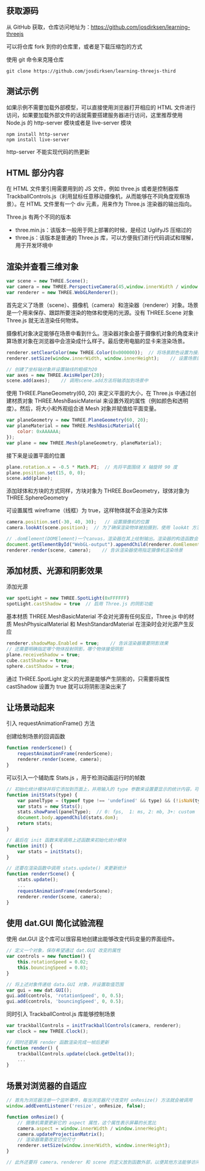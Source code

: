 ## 获取源码

从 GitHub 获取，仓库访问地址为：https://github.com/josdirksen/learning-threejs

可以将仓库 fork 到你的仓库里，或者是下载压缩包的方式

使用 git 命令来克隆仓库

    git clone https://github.com/josdirksen/learning-threejs-third

## 测试示例

如果示例不需要加载外部模型，可以直接使用浏览器打开相应的 HTML 文件进行访问，如果要加载外部文件的话就需要搭建服务器进行访问，这里推荐使用 Node.js 的 http-server 模块或者是 live-server 模块

    npm install http-server
    npm install live-server

http-server 不能实现代码的热更新

## HTML 部分内容

在 HTML 文件里引用需要用到的 JS 文件，例如 three.js 或者是控制器库 TrackballControls.js（利用鼠标任意移动摄像机，从而能够在不同角度观察场景）。在 HTML 文件里有一个 div 元素，用来作为 Three.js 渲染器的输出指向。

Three.js 有两个不同的版本

- three.min.js：该版本一般用于网上部署的时候，是经过 UglifyJS 压缩过的
- three.js：该版本是普通的 Three.js 库，可以方便我们进行代码调试和理解，用于开发环境中

## 渲染并查看三维对象

```javascript
var scene = new THREE.Scene();
var camera = new THREE.PerspectiveCamera(45,window.innerWidth / window.innerHeight,0.1,1000);
var renderer = new THREE.WebGLRenderer();
```

首先定义了场景（scene）、摄像机（camera）和渲染器（renderer）对象。场景是一个用来保存、跟踪所要渲染的物体和使用的光源。没有 THREE.Scene 对象 Three.js 就无法渲染任何物体。

摄像机对象决定能够在场景中看到什么。渲染器对象会基于摄像机对象的角度来计算场景对象在浏览器中会渲染成什么样子。最后使用电脑的显卡来渲染场景。

```javascript
renderer.setClearColor(new THREE.Color(0x000000));  // 将场景颜色设置为接近黑色
renderer.setSize(window.innerWidth, window.innerHeight);    // 设置场景的大小为整个浏览器页面窗口

// 创建了坐标轴对象并设置轴线的粗细为20
var axes = new THREE.AxisHelper(20);
scene.add(axes);    // 调用scene.add方法将轴添加到场景中
```

使用 THREE.PlaneGeometry(60, 20) 来定义平面的大小，在 Three.js 中通过创建材质对象 THREE.MeshBasicMaterial 来设置外观的属性（例如颜色和透明度）。然后，将大小和外观组合进 Mesh 对象并赋值给平面变量。

```javascript
var planeGeometry = new THREE.PlaneGeometry(60, 20);
var planeMaterial = new THREE.MeshBasicMaterial({
    color: 0xAAAAAA;
});
var plane = new THREE.Mesh(planeGeometry, planeMaterial);
```

接下来是设置平面的位置

```javascript
plane.rotation.x = -0.5 * Math.PI;  // 先将平面围绕 X 轴旋转 90 度
plane.position.set(15, 0, 0);
scene.add(plane);
```

添加球体和方块的方式同样，方块对象为 THREE.BoxGeometry，球体对象为 THREE.SphereGeometry

可设置属性 wireframe（线框）为 true，这样物体就不会渲染为实体

```javascript
camera.position.set(-30, 40, 30);   // 设置摄像机的位置
camera.lookAt(scene.position);  // 为了确保渲染物体被拍摄到，使用 lookAt 方法指向场景中心，默认情况下指向（0, 0, 0）位置

// .domElement(DOMElement)一个canvas，渲染器在其上绘制输出。渲染器的构造函数会自动创建(如果没有传入canvas参数);你需要做的仅仅是像下面这样将它加页面里去:document.body.appendChild( renderer.domElement );
document.getElementById("WebGL-output").appendChild(renderer.domElement);    // 将渲染结果添加到元素中
renderer.render(scene, camera);    // 告诉渲染器使用指定摄像机渲染场景
```

## 添加材质、光源和阴影效果

添加光源

```javascript
var spotLight = new THREE.SpotLight(0xFFFFFF)
spotLight.castShadow = true  // 启用 Three.js 的阴影功能
```

基本材质 THREE.MeshBasicMaterial 不会对光源有任何反应，Three.js 中的材质 MeshPhysicalMaterial 和 MeshStandardMaterial 在渲染时会对光源产生反应

```javascript
renderer.shadowMap.Enabled = true;    // 告诉渲染器需要阴影效果
// 还需要明确指定哪个物体投射阴影，哪个物体接受阴影
plane.receiveShadow = true;
cube.castShadow = true;
sphere.castShadow = true;
```

通过 THREE.SpotLight 定义的光源是能够产生阴影的，只需要将属性 castShadow 设置为 true 就可以将阴影渲染出来了

## 让场景动起来

引入 requestAnimationFrame() 方法

创建绘制场景的回调函数

```javascript
function renderScene() {
    requestAnimationFrame(renderScene);
    renderer.render(scene, camera);
}
```

可以引入一个辅助库 Stats.js ，用于检测动画运行时的帧数

```javascript
// 初始化统计模块并将它添加到页面上，并用输入的 type 参数来设置要显示的统计内容，可以是每秒渲染的帧数、每渲染一帧所花费的时间或者内存占用量
function initStats(type) {
    var panelType = (typeof type !== 'undefined' && type) && (!isNaN(type)) ? parseInt(type) : 0;
    var stats = new Stats();
    stats.showPanel(panelType);  // 0: fps,  1: ms, 2: mb, 3+: custom
    document.body.appendChild(stats.dom);
    return stats;
}
```

```javascript
// 最后在 init 函数末尾调用上述函数来初始化统计模块
function init() {
    var stats = initStats();
}

// 还要在渲染函数中调用 stats.update() 来更新统计
function renderrScene() {
    stats.update();
    ...
    requestAnimationFrame(renderScene);
    renderer.render(scene, camera);
}
```

## 使用 dat.GUI 简化试验流程

使用 dat.GUI 这个库可以很容易地创建出能够改变代码变量的界面组件。

```javascript
// 定义一个对象，保存希望通过 dat.GUI 改变的属性
var controls = new function() {
    this.rotationSpeed = 0.02;
    this.bouncingSpeed = 0.03;
}

// 将上述对象传递给 data.GUI 对象，并设置取值范围
var gui = new dat.GUI();
gui.add(controls, 'rotationSpeed', 0, 0.5);
gui.add(controls, 'bouncingSpeed', 0, 0.5);
```

同时引入 TrackballControl.js 库能够控制场景

```javascript
var trackballControls = initTrackballControls(camera, renderer);
var clock = new THREE.Clock();

// 同时还要再 render 函数渲染完成一帧后更新
function render() {
    trackballControls.update(clock.getDelta());
    ...
}
```

## 场景对浏览器的自适应

```javascript
// 首先为浏览器注册一个监听事件，每当浏览器尺寸改变时 onResize() 方法就会被调用
window.addEventListener('resize', onResize, false);

function onResize() {
    // 摄像机需要更新它的 aspect 属性，这个属性表示屏幕的长宽比
    camera.aspect = window.innerWidth / window.innerHeight;
    camera.updateProjectionMatrix();
    // 渲染器需要改变它的尺寸
    renderer.setSize(window.innerWidth, window.innerHeight);
}

// 此外还要将 camera、renderer 和 scene 的定义放到函数外部，以便其他方法能够访问到
```